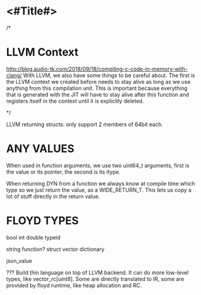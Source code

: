 #  <#Title#>




/*
# LLVM Context

http://blog.audio-tk.com/2018/09/18/compiling-c-code-in-memory-with-clang/
With LLVM, we also have some things to be careful about. The first is the LLVM context we created before needs to stay alive as long as we use anything from this compilation unit. This is important because everything that is generated with the JIT will have to stay alive after this function and registers itself in the context until it is explicitly deleted.

*/


LLVM returning structs: only support 2 members of 64bit each.


# ANY VALUES

When used in function arguments, we use two uint64_t arguments, first is the value or its pointer, the second is its itype.

When returning DYN from a function we always know at compile time which type so we just return the value, as a WIDE_RETURN_T. This lets us copy a lot of stuff directly in the return value.






# FLOYD TYPES

bool
int
double
typeid

string
function?
struct
vector
dictionary

json_value



??? Build thin language on top of LLVM backend. It can do more low-level types, like vector_rc[uint8]. Some are directly translated to IR, some are provided by floyd runtime, like heap allocation and RC.


